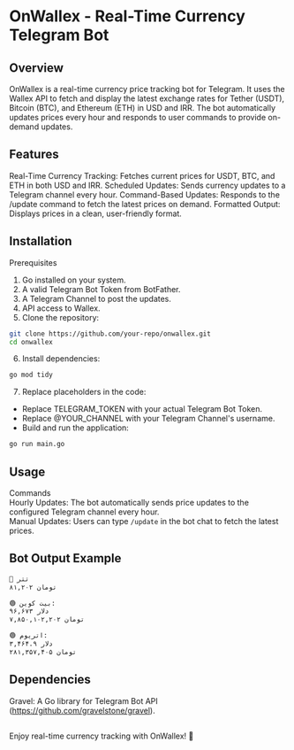 # OnWallex - Real-Time Currency Telegram Bot

## Overview

OnWallex is a real-time currency price tracking bot for Telegram. It uses the Wallex API to fetch and display the latest exchange rates for Tether (USDT), Bitcoin (BTC), and Ethereum (ETH) in USD and IRR. The bot automatically updates prices every hour and responds to user commands to provide on-demand updates.

## Features

Real-Time Currency Tracking: Fetches current prices for USDT, BTC, and ETH in both USD and IRR.
Scheduled Updates: Sends currency updates to a Telegram channel every hour.
Command-Based Updates: Responds to the /update command to fetch the latest prices on demand.
Formatted Output: Displays prices in a clean, user-friendly format.

## Installation

Prerequisites

1. Go installed on your system.
2. A valid Telegram Bot Token from BotFather.
3. A Telegram Channel to post the updates.
4. API access to Wallex.
5. Clone the repository:

```bash
git clone https://github.com/your-repo/onwallex.git
cd onwallex
```

6. Install dependencies:

```bash
go mod tidy
```

7. Replace placeholders in the code:

- Replace TELEGRAM_TOKEN with your actual Telegram Bot Token.
- Replace @YOUR_CHANNEL with your Telegram Channel's username.
- Build and run the application:

```bash
go run main.go
```

## Usage

Commands \
Hourly Updates: The bot automatically sends price updates to the configured Telegram channel every hour. \
Manual Updates: Users can type `/update` in the bot chat to fetch the latest prices.

## Bot Output Example

```bash
🔴 تتر
۸۱,۲۰۲ تومان

🟢 بیت کوین:
۹۶,۶۷۳ دلار
۷,۸۵۰,۱۰۲,۲۰۲ تومان

🟢 اتریوم:
۳,۴۶۴.۹ دلار
۲۸۱,۳۵۷,۴۰۵ تومان
```

## Dependencies

Gravel: A Go library for Telegram Bot API (https://github.com/gravelstone/gravel).

##

Enjoy real-time currency tracking with OnWallex! 🚀
